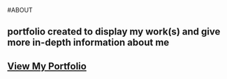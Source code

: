 #ABOUT

## portfolio created to display my work(s) and give more in-depth information about me

## [View My Portfolio](https://elouis12.github.io/ErnestoLouis/)
